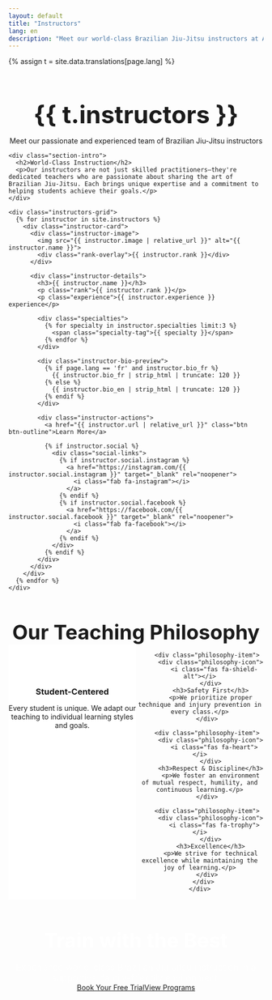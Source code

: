 ```yaml
---
layout: default
title: "Instructors"
lang: en
description: "Meet our world-class Brazilian Jiu-Jitsu instructors at Armada BJJ. Experienced, certified, and passionate about teaching."
---
```


{% assign t = site.data.translations[page.lang] %}

<div class="page-header">
  <div class="wrapper">
    <h1>{{ t.instructors }}</h1>
    <p>Meet our passionate and experienced team of Brazilian Jiu-Jitsu instructors</p>
  </div>
</div>

<section class="instructors-section">
  <div class="wrapper">
    
    <div class="section-intro">
      <h2>World-Class Instruction</h2>
      <p>Our instructors are not just skilled practitioners—they're dedicated teachers who are passionate about sharing the art of Brazilian Jiu-Jitsu. Each brings unique expertise and a commitment to helping students achieve their goals.</p>
    </div>
    
    <div class="instructors-grid">
      {% for instructor in site.instructors %}
        <div class="instructor-card">
          <div class="instructor-image">
            <img src="{{ instructor.image | relative_url }}" alt="{{ instructor.name }}">
            <div class="rank-overlay">{{ instructor.rank }}</div>
          </div>
          
          <div class="instructor-details">
            <h3>{{ instructor.name }}</h3>
            <p class="rank">{{ instructor.rank }}</p>
            <p class="experience">{{ instructor.experience }} experience</p>
            
            <div class="specialties">
              {% for specialty in instructor.specialties limit:3 %}
                <span class="specialty-tag">{{ specialty }}</span>
              {% endfor %}
            </div>
            
            <div class="instructor-bio-preview">
              {% if page.lang == 'fr' and instructor.bio_fr %}
                {{ instructor.bio_fr | strip_html | truncate: 120 }}
              {% else %}
                {{ instructor.bio_en | strip_html | truncate: 120 }}
              {% endif %}
            </div>
            
            <div class="instructor-actions">
              <a href="{{ instructor.url | relative_url }}" class="btn btn-outline">Learn More</a>
              
              {% if instructor.social %}
                <div class="social-links">
                  {% if instructor.social.instagram %}
                    <a href="https://instagram.com/{{ instructor.social.instagram }}" target="_blank" rel="noopener">
                      <i class="fab fa-instagram"></i>
                    </a>
                  {% endif %}
                  {% if instructor.social.facebook %}
                    <a href="https://facebook.com/{{ instructor.social.facebook }}" target="_blank" rel="noopener">
                      <i class="fab fa-facebook"></i>
                    </a>
                  {% endif %}
                </div>
              {% endif %}
            </div>
          </div>
        </div>
      {% endfor %}
    </div>
    
  </div>
</section>

<section class="instructor-philosophy">
  <div class="wrapper">
    <div class="philosophy-content">
      <h2>Our Teaching Philosophy</h2>
      <div class="philosophy-grid">
        <div class="philosophy-item">
          <div class="philosophy-icon">
            <i class="fas fa-user-graduate"></i>
          </div>
          <h3>Student-Centered</h3>
          <p>Every student is unique. We adapt our teaching to individual learning styles and goals.</p>
        </div>
        
        <div class="philosophy-item">
          <div class="philosophy-icon">
            <i class="fas fa-shield-alt"></i>
          </div>
          <h3>Safety First</h3>
          <p>We prioritize proper technique and injury prevention in every class.</p>
        </div>
        
        <div class="philosophy-item">
          <div class="philosophy-icon">
            <i class="fas fa-heart"></i>
          </div>
          <h3>Respect & Discipline</h3>
          <p>We foster an environment of mutual respect, humility, and continuous learning.</p>
        </div>
        
        <div class="philosophy-item">
          <div class="philosophy-icon">
            <i class="fas fa-trophy"></i>
          </div>
          <h3>Excellence</h3>
          <p>We strive for technical excellence while maintaining the joy of learning.</p>
        </div>
      </div>
    </div>
  </div>
</section>

<section class="instructor-cta">
  <div class="wrapper">
    <div class="cta-content">
      <h2>Train with the Best</h2>
      <p>Experience world-class Brazilian Jiu-Jitsu instruction in a supportive, family-friendly environment.</p>
      <div class="cta-buttons">
        <a href="{{ '/contact/' | relative_url }}#trial" class="btn btn-primary btn-large">Book Your Free Trial</a>
        <a href="{{ '/programs/' | relative_url }}" class="btn btn-secondary btn-large">View Programs</a>
      </div>
    </div>
  </div>
</section>

<style>
.page-header {
  background: var(--section-bg);
  padding: 120px 0 var(--spacing-xl);
  text-align: center;
}

.page-header h1 {
  font-size: 3rem;
  margin-bottom: var(--spacing-sm);
}

.instructors-section {
  padding: var(--spacing-xl) 0;
}

.section-intro {
  text-align: center;
  max-width: 800px;
  margin: 0 auto var(--spacing-xl);
}

.section-intro h2 {
  font-size: 2.5rem;
  margin-bottom: var(--spacing-md);
  color: var(--primary-color);
}

.section-intro p {
  font-size: 1.1rem;
  color: var(--text-light);
}

.instructors-grid {
  display: grid;
  grid-template-columns: repeat(auto-fit, minmax(350px, 1fr));
  gap: var(--spacing-lg);
}

.instructor-card {
  background: white;
  border-radius: var(--border-radius);
  box-shadow: var(--box-shadow);
  overflow: hidden;
  transition: var(--transition);
}

.instructor-card:hover {
  transform: translateY(-5px);
  box-shadow: 0 8px 25px rgba(0, 0, 0, 0.15);
}

.instructor-image {
  position: relative;
  height: 300px;
  overflow: hidden;
}

.instructor-image img {
  width: 100%;
  height: 100%;
  object-fit: cover;
  transition: var(--transition);
}

.instructor-card:hover .instructor-image img {
  transform: scale(1.05);
}

.rank-overlay {
  position: absolute;
  top: var(--spacing-sm);
  right: var(--spacing-sm);
  background: var(--secondary-color);
  color: white;
  padding: var(--spacing-xs) var(--spacing-sm);
  border-radius: var(--border-radius);
  font-weight: 600;
  font-size: 0.9rem;
}

.instructor-details {
  padding: var(--spacing-md);
}

.instructor-details h3 {
  font-size: 1.5rem;
  margin-bottom: var(--spacing-xs);
  color: var(--primary-color);
}

.instructor-details .rank {
  color: var(--secondary-color);
  font-weight: 600;
  margin-bottom: var(--spacing-xs);
}

.instructor-details .experience {
  color: var(--text-light);
  font-size: 0.9rem;
  margin-bottom: var(--spacing-md);
}

.specialties {
  margin-bottom: var(--spacing-md);
}

.specialty-tag {
  display: inline-block;
  background: var(--section-bg);
  color: var(--text-color);
  padding: var(--spacing-xs) var(--spacing-sm);
  border-radius: var(--border-radius);
  font-size: 0.8rem;
  margin-right: var(--spacing-xs);
  margin-bottom: var(--spacing-xs);
  border: 1px solid var(--border-color);
}

.instructor-bio-preview {
  color: var(--text-light);
  line-height: 1.6;
  margin-bottom: var(--spacing-md);
}

.instructor-actions {
  display: flex;
  justify-content: space-between;
  align-items: center;
}

.instructor-actions .social-links {
  display: flex;
  gap: var(--spacing-sm);
}

.instructor-actions .social-links a {
  color: var(--text-light);
  font-size: 1.2rem;
  transition: var(--transition);
}

.instructor-actions .social-links a:hover {
  color: var(--secondary-color);
}

.instructor-philosophy {
  background: var(--section-bg);
  padding: var(--spacing-xl) 0;
}

.philosophy-content {
  text-align: center;
}

.philosophy-content h2 {
  font-size: 2.5rem;
  margin-bottom: var(--spacing-lg);
  color: var(--primary-color);
}

.philosophy-grid {
  display: grid;
  grid-template-columns: repeat(auto-fit, minmax(250px, 1fr));
  gap: var(--spacing-lg);
  margin-top: var(--spacing-lg);
}

.philosophy-item {
  background: white;
  padding: var(--spacing-md);
  border-radius: var(--border-radius);
  box-shadow: var(--box-shadow);
}

.philosophy-icon {
  width: 60px;
  height: 60px;
  background: var(--secondary-color);
  color: white;
  border-radius: 50%;
  display: flex;
  align-items: center;
  justify-content: center;
  margin: 0 auto var(--spacing-sm);
  font-size: 1.5rem;
}

.philosophy-item h3 {
  margin-bottom: var(--spacing-sm);
  color: var(--primary-color);
}

.instructor-cta {
  background: var(--primary-color);
  color: white;
  text-align: center;
  padding: var(--spacing-xl) 0;
}

.instructor-cta h2 {
  font-size: 2.5rem;
  margin-bottom: var(--spacing-sm);
}

.instructor-cta p {
  font-size: 1.1rem;
  margin-bottom: var(--spacing-md);
  opacity: 0.9;
}

.cta-buttons {
  display: flex;
  gap: var(--spacing-sm);
  justify-content: center;
  flex-wrap: wrap;
}

@media (max-width: 768px) {
  .instructors-grid {
    grid-template-columns: 1fr;
  }
  
  .page-header h1 {
    font-size: 2rem;
  }
  
  .section-intro h2,
  .philosophy-content h2,
  .instructor-cta h2 {
    font-size: 1.8rem;
  }
  
  .instructor-actions {
    flex-direction: column;
    gap: var(--spacing-sm);
    align-items: stretch;
  }
  
  .cta-buttons {
    flex-direction: column;
    align-items: center;
  }
  
  .btn {
    width: 100%;
    max-width: 300px;
  }
}
</style>